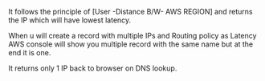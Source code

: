 It follows the principle of [User -Distance B/W- AWS REGION] and returns the IP which will have lowest latency.

When u will create a record with multiple IPs and Routing policy as Latency AWS console will show you multiple record with the same name but at the end it is one.

It returns only 1 IP back to browser on DNS lookup. 